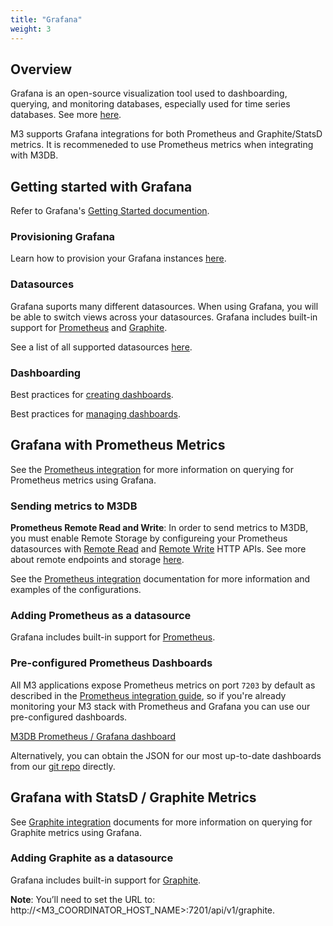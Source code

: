 ```yaml
---
title: "Grafana"
weight: 3
---
```


## Overview 

Grafana is an open-source visualization tool used to dashboarding, querying, and monitoring databases, especially used for time series databases. See more [here](https://grafana.com/). 

M3 supports Grafana integrations for both Prometheus and Graphite/StatsD metrics. It is recommeneded to use Prometheus metrics when integrating with M3DB. 

## Getting started with Grafana 

Refer to Grafana's [Getting Started documention](https://grafana.com/docs/grafana/latest/getting-started/). 

### Provisioning Grafana

Learn how to provision your Grafana instances [here](https://grafana.com/docs/grafana/latest/administration/provisioning/#datasources). 

### Datasources

Grafana suports many different datasources. When using Grafana, you will be able to switch views across your datasources. Grafana includes built-in support for [Prometheus](https://grafana.com/docs/grafana/latest/datasources/prometheus/) and [Graphite](https://grafana.com/docs/grafana/latest/datasources/graphite/). 

See a list of all supported datasources [here](https://grafana.com/docs/grafana/latest/datasources/).

### Dashboarding 

Best practices for [creating dashboards](https://grafana.com/docs/grafana/latest/best-practices/best-practices-for-creating-dashboards/). 

Best practices for [managing dashboards](https://grafana.com/docs/grafana/latest/best-practices/best-practices-for-managing-dashboards/). 

## Grafana with Prometheus Metrics

See the [Prometheus integration](/docs/integrations/prometheus) for more information on querying for Prometheus metrics using Grafana. 

### Sending metrics to M3DB

**Prometheus Remote Read and Write**: In order to send metrics to M3DB, you must enable Remote Storage by configureing your Prometheus datasources with [Remote Read](https://prometheus.io/docs/prometheus/latest/configuration/configuration/#remote_read) and [Remote Write](https://prometheus.io/docs/prometheus/latest/configuration/configuration/#remote_write) HTTP APIs. See more about remote endpoints and storage [here](https://prometheus.io/docs/operating/integrations/#remote-endpoints-and-storage). 

See the [Prometheus integration](https://m3db.io/docs/integrations/prometheus/) documentation for more information and examples of the configurations.

### Adding Prometheus as a datasource 

Grafana includes built-in support for [Prometheus](https://grafana.com/docs/grafana/latest/datasources/prometheus/).

### Pre-configured Prometheus Dashboards

All M3 applications expose Prometheus metrics on port `7203` by default as described in the [Prometheus integration guide](/docs/integrations/prometheus), so if you're already monitoring your M3 stack with Prometheus and Grafana you can use our pre-configured dashboards.

[M3DB Prometheus / Grafana dashboard](https://grafana.com/dashboards/8126)

Alternatively, you can obtain the JSON for our most up-to-date dashboards from our [git repo](https://github.com/m3db/m3/blob/master/integrations/grafana) directly.

## Grafana with StatsD / Graphite Metrics 

See [Graphite integration](/docs/integrations/graphite) documents for more information on querying for Graphite metrics using Grafana. 

### Adding Graphite as a datasource

Grafana includes built-in support for [Graphite](https://grafana.com/docs/grafana/latest/datasources/graphite/). 

**Note**: You’ll need to set the URL to: http://<M3_COORDINATOR_HOST_NAME>:7201/api/v1/graphite. 